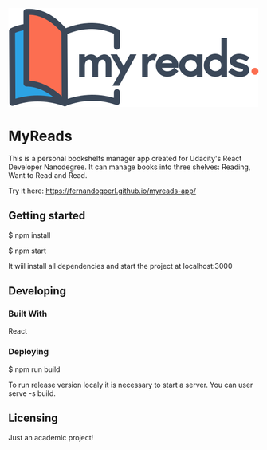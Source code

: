 ![Logo of the project](./src/icons/myreads-logo.svg)

# MyReads

This is a personal bookshelfs manager app created for Udacity's React Developer Nanodegree.
It can manage books into three shelves: Reading, Want to Read and Read.

Try it here: https://fernandogoerl.github.io/myreads-app/

## Getting started

$ npm install

$ npm start

It wiil install all dependencies and start the project at localhost:3000

## Developing

### Built With

React

### Deploying

$ npm run build

To run release version localy it is necessary to start a server. You can user serve -s build.

## Licensing

Just an academic project!